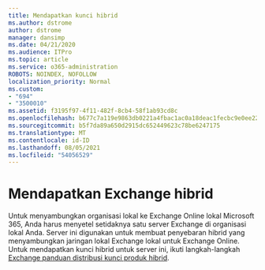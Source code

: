 ```yaml
---
title: Mendapatkan kunci hibrid
ms.author: dstrome
author: dstrome
manager: dansimp
ms.date: 04/21/2020
ms.audience: ITPro
ms.topic: article
ms.service: o365-administration
ROBOTS: NOINDEX, NOFOLLOW
localization_priority: Normal
ms.custom:
- "694"
- "3500010"
ms.assetid: f3195f97-4f11-482f-8cb4-58f1ab93cd8c
ms.openlocfilehash: b677c7a119e9863db0221a4fbac1ac0a18deac1fecbc9e0ee22333d97144bc3d
ms.sourcegitcommit: b5f7da89a650d2915dc652449623c78be6247175
ms.translationtype: MT
ms.contentlocale: id-ID
ms.lasthandoff: 08/05/2021
ms.locfileid: "54056529"
---
```

# <a name="getting-an-exchange-hybrid-key"></a>Mendapatkan Exchange hibrid

Untuk menyambungkan organisasi lokal ke Exchange Online lokal Microsoft 365, Anda harus menyetel setidaknya satu server Exchange di organisasi lokal Anda. Server ini digunakan untuk membuat penyebaran hibrid yang menyambungkan jaringan lokal Exchange lokal untuk Exchange Online. Untuk mendapatkan kunci hibrid untuk server ini, ikuti langkah-langkah [Exchange panduan distribusi kunci produk hibrid](https://aka.ms/hybridkey).
  